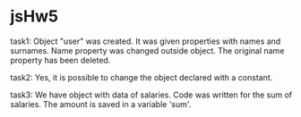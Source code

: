 # jsHw5
task1:
Object "user" was created. It was given properties with names and surnames. Name property was changed outside object. The original name property has been deleted.

task2:
Yes, it is possible to change the object declared with a constant.

task3:
We have object with data of salaries. Сode was written for the sum of salaries. The amount is saved in a variable 'sum'.

